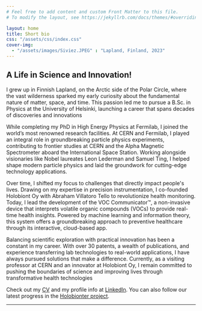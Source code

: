```yaml
---
# Feel free to add content and custom Front Matter to this file.
# To modify the layout, see https://jekyllrb.com/docs/themes/#overriding-theme-defaults

layout: home
title: Short bio
css: "/assets/css/index.css"
cover-img:
  - "/assets/images/Siviez.JPEG" : "Lapland, Finland, 2023"
---
```


## A Life in Science and Innovation!

I grew up in Finnish Lapland, on the Arctic side of the Polar Circle, where the vast wilderness sparked my early curiosity about the fundamental nature of matter, space, and time. This passion led me to pursue a B.Sc. in Physics at the University of Helsinki, launching a career that spans decades of discoveries and innovations

While completing my PhD in High Energy Physics at Fermilab, I joined the world’s most renowned research facilities. At CERN and Fermilab, I played an integral role in groundbreaking particle physics experiments, contributing to frontier studies at CERN and the Alpha Magnetic Spectrometer aboard the International Space Station. Working alongside visionaries like Nobel laureates Leon Lederman and Samuel Ting, I helped shape modern particle physics and laid the groundwork for cutting-edge technology applications.

Over time, I shifted my focus to challenges that directly impact people's lives. Drawing on my expertise in precision instrumentation, I co-founded Holobiont Oy with Abraham Villatoro Tello to revolutionize health monitoring. Today, I lead the development of the VOC Communicator™, a non-invasive device that interprets volatile organic compounds (VOCs) to provide real-time health insights. Powered by machine learning and information theory, this system offers a groundbreaking approach to preventive healthcare through its interactive, cloud-based app.

Balancing scientific exploration with practical innovation has been a constant in my career. With over 30 patents, a wealth of publications, and experience transferring lab technologies to real-world applications, I have always pursued solutions that make a difference. Currently, as a visiting professor at CERN and an innovator at Holobiont Oy, I remain committed to pushing the boundaries of science and improving lives through transformative health technologies

Check out my [CV](/assets/files/СV_Risto_Orava.pdf) and my profile info at [LinkedIn](https://www.linkedin.com/in/risto-orava-33977b336/). You can also follow our latest progress in the [Holobionter project](https://www.holobionter.com/).

---